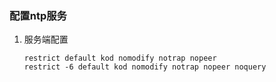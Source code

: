### 配置ntp服务

1. 服务端配置
   ```
   restrict default kod nomodify notrap nopeer
   restrict -6 default kod nomodify notrap nopeer noquery
   ```



